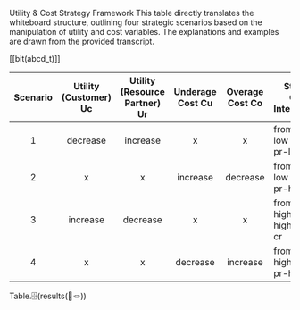 Utility & Cost Strategy Framework
This table directly translates the whiteboard structure, outlining four strategic scenarios based on the manipulation of utility and cost variables. The explanations and examples are drawn from the provided transcript.

[[bit(abcd_t)]]

| Scenario | Utility (Customer) Uc | Utility (Resource Partner) Ur | Underage Cost Cu | Overage Cost Co | Strategic Goal & Interpretation        |
| :------: | :-------------------: | :---------------------------: | :--------------: | :-------------: | -------------------------------------- |
|    1     |       decrease        |           increase            |        x         |        x        | from low pr-low cr to high pr-low cr   |
|    2     |           x           |               x               |     increase     |    decrease     | from low pr-low cr to low pr-high cr   |
|    3     |       increase        |           decrease            |        x         |        x        | from high pr-high cr to high pr-low cr |
|    4     |           x           |               x               |     decrease     |    increase     | from high pr-high cr to low pr-high cr |
Table.🗄️(results(📜🪢))
